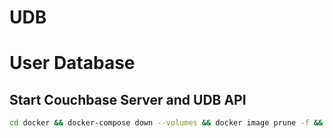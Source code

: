 # UDB

# User Database

## Start Couchbase Server and UDB API
```bash
cd docker && docker-compose down --volumes && docker image prune -f && docker-compose up --build
```

